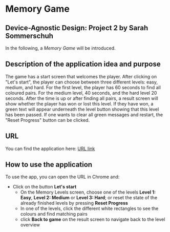 Memory Game
=======

Device-Agnostic Design: Project 2 by Sarah Sommerschuh
-----------

In the following, a _Memory Game_ will be introduced. 

## Description of the application idea and purpose
The game has a start screen that welcomes the player. After clicking on "Let's start", the player can choose between three different levels: easy, medium, and hard. For the first level, the player has 60 seconds to find all coloured pairs. For the medium level, 40 seconds, and the hard level 20 seconds. After the time is up or after finding all pairs, a result screen will show whether the player has won or lost this level. If they have won, a green text will appear underneath the level button showing that this level has been passed. If one wants to clear all green messages and restart, the "Reset Progress" button can be clicked. 

## URL
You can find the application here: [URL link](https://sasmmh.github.io/startup-ideas-manager/)

## How to use the application
To use the app, you can open the URL in Chrome and:  

- Click on the button **Let's start**
  - On the Memory Levels screen, choose one of the levels **Level 1: Easy**, **Level 2: Medium** or **Level 3: Hard**; or reset the state of the already finished levels by pressing **Reset Progress**
  - In one of the levels, click the different white rectangles to see the colours and find matching pairs
  - click **Back to game** on the result screen to navigate back to the level overview
